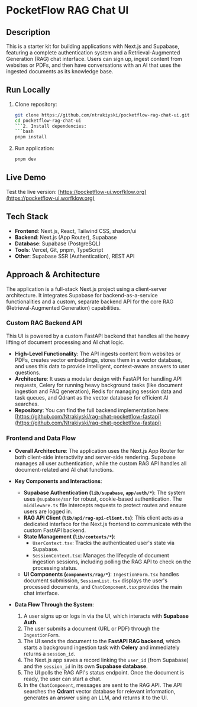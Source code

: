 # PocketFlow RAG Chat UI

## Description
This is a starter kit for building applications with Next.js and Supabase, featuring a complete authentication system and a Retrieval-Augmented Generation (RAG) chat interface. Users can sign up, ingest content from websites or PDFs, and then have conversations with an AI that uses the ingested documents as its knowledge base.

## Run Locally
1. Clone repository:
   ```bash
   git clone https://github.com/ntrakiyski/pocketflow-rag-chat-ui.git
   cd pocketflow-rag-chat-ui
   ```2. Install dependencies:
   ```bash
   pnpm install
   ```
3. Run application:
   ```bash
   pnpm dev
   ```

## Live Demo
Test the live version: [https://pocketflow-ui.worfklow.org](https://pocketflow-ui.worfklow.org)

## Tech Stack
- **Frontend**: Next.js, React, Tailwind CSS, shadcn/ui
- **Backend**: Next.js (App Router), Supabase
- **Database**: Supabase (PostgreSQL)
- **Tools**: Vercel, Git, pnpm, TypeScript
- **Other**: Supabase SSR (Authentication), REST API

## Approach & Architecture
The application is a full-stack Next.js project using a client-server architecture. It integrates Supabase for backend-as-a-service functionalities and a custom, separate backend API for the core RAG (Retrieval-Augmented Generation) capabilities.

### Custom RAG Backend API
This UI is powered by a custom FastAPI backend that handles all the heavy lifting of document processing and AI chat logic.

-   **High-Level Functionality**: The API ingests content from websites or PDFs, creates vector embeddings, stores them in a vector database, and uses this data to provide intelligent, context-aware answers to user questions.
-   **Architecture**: It uses a modular design with FastAPI for handling API requests, Celery for running heavy background tasks (like document ingestion and FAQ generation), Redis for managing session data and task queues, and Qdrant as the vector database for efficient AI searches.
-   **Repository**: You can find the full backend implementation here: [https://github.com/Ntrakiyski/rag-chat-pocketflow-fastapi](https://github.com/Ntrakiyski/rag-chat-pocketflow-fastapi)

### Frontend and Data Flow

- **Overall Architecture**: The application uses the Next.js App Router for both client-side interactivity and server-side rendering. Supabase manages all user authentication, while the custom RAG API handles all document-related and AI chat functions.

- **Key Components and Interactions**:
    - **Supabase Authentication (`lib/supabase`, `app/auth/*`)**: The system uses `@supabase/ssr` for robust, cookie-based authentication. The `middleware.ts` file intercepts requests to protect routes and ensure users are logged in.
    - **RAG API Client (`lib/api/rag-api-client.ts`)**: This client acts as a dedicated interface for the Next.js frontend to communicate with the custom FastAPI backend.
    - **State Management (`lib/contexts/*`)**:
        - `UserContext.tsx`: Tracks the authenticated user's state via Supabase.
        - `SessionContext.tsx`: Manages the lifecycle of document ingestion sessions, including polling the RAG API to check on the processing status.
    - **UI Components (`components/rag/*`)**: `IngestionForm.tsx` handles document submission, `SessionList.tsx` displays the user's processed documents, and `ChatComponent.tsx` provides the main chat interface.

- **Data Flow Through the System**:
    1. A user signs up or logs in via the UI, which interacts with **Supabase Auth**.
    2. The user submits a document (URL or PDF) through the `IngestionForm`.
    3. The UI sends the document to the **FastAPI RAG backend**, which starts a background ingestion task with **Celery** and immediately returns a `session_id`.
    4. The Next.js app saves a record linking the `user_id` (from Supabase) and the `session_id` in its own **Supabase database**.
    5. The UI polls the RAG API's status endpoint. Once the document is ready, the user can start a chat.
    6. In the `ChatComponent`, messages are sent to the RAG API. The API searches the **Qdrant** vector database for relevant information, generates an answer using an LLM, and returns it to the UI.
